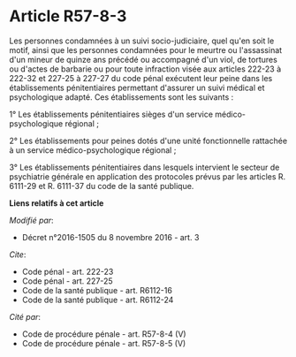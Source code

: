 # Article R57-8-3

Les personnes condamnées à un suivi socio-judiciaire, quel qu'en soit le motif, ainsi que les personnes condamnées pour le
meurtre ou l'assassinat d'un mineur de quinze ans précédé ou accompagné d'un viol, de tortures ou d'actes de barbarie ou pour
toute infraction visée aux articles 222-23 à 222-32 et 227-25 à 227-27 du code pénal exécutent leur peine dans les
établissements pénitentiaires permettant d'assurer un suivi médical et psychologique adapté. Ces établissements sont les
suivants : 

1° Les établissements pénitentiaires sièges d'un service médico-psychologique régional ; 

2° Les établissements pour peines dotés d'une unité fonctionnelle rattachée à un service médico-psychologique régional ; 

3° Les établissements pénitentiaires dans lesquels intervient le secteur de psychiatrie générale en application des
protocoles prévus par les articles R. 6111-29 et R. 6111-37 du code de la santé publique.

**Liens relatifs à cet article**

_Modifié par_:

  - Décret n°2016-1505 du 8 novembre 2016 - art. 3

_Cite_:

  - Code pénal - art. 222-23
  - Code pénal - art. 227-25
  - Code de la santé publique - art. R6112-16
  - Code de la santé publique - art. R6112-24

_Cité par_:

  - Code de procédure pénale - art. R57-8-4 (V)
  - Code de procédure pénale - art. R57-8-5 (V)
